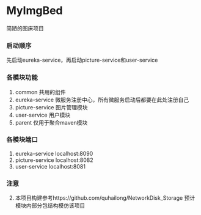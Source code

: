 # MyImgBed
简陋的图床项目
### 启动顺序
先启动eureka-service，再启动picture-service和user-service
### 各模块功能
1. common 共用的组件
2. eureka-service 微服务注册中心，所有微服务启动后都要在此处注册自己
3. picture-service 图片管理模块
4. user-service 用户模块
5. parent 仅用于聚合maven模块
### 各模块端口
1. eureka-service   localhost:8090
2. picture-service  localhost:8082
3. user-service     localhost:8081
### 注意
2. 本项目构建参考https://github.com/quhailong/NetworkDisk_Storage 预计模块内部分包结构模仿该项目
    
 
